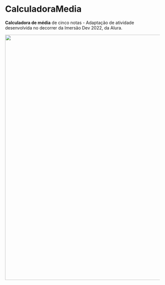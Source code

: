 # CalculadoraMedia
<strong>Calculadora de média</strong> de cinco notas - Adaptação de atividade desenvolvida no decorrer da Imersão Dev 2022, da Alura.

<img src="https://i.postimg.cc/MZ3jBq71/calculadora-de-media.png" width="800" height="auto">
